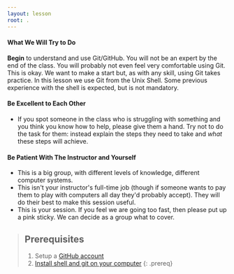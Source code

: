 ```yaml
---
layout: lesson
root: .
---
```

#### What We Will Try to Do

**Begin** to understand and use Git/GitHub. You will not be an expert by the end of the class. You will probably not even feel very comfortable using Git. This is okay. We want to make a start but, as with any skill, using Git takes practice. In this lesson we use Git from the Unix Shell. Some previous experience with the shell is expected, but is not mandatory.

#### Be Excellent to Each Other

* If you spot someone in the class who is struggling with something and you think you know how to help, please give them a hand. Try not to do the task for them: instead explain the steps they need to take and *what* these steps will achieve.

#### Be Patient With The Instructor and Yourself

* This is a big group, with different levels of knowledge, different computer systems.
* This isn't your instructor's full-time job (though if someone wants to pay them to play with computers all day they'd probably accept). They will do their best to make this session useful.
* This is your session. If you feel we are going too fast, then please put up a pink sticky. We can decide as a group what to cover.

> ## Prerequisites
>
> 1. Setup a [GitHub account](https://github.com/)
> 2. [Install shell and git on your computer](https://uwm-libraries.github.io/lc-git/setup/) 
{: .prereq}
